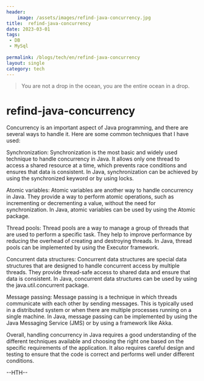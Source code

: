 ```yaml
---
header:
    image: /assets/images/refind-java-concurrency.jpg
title:  refind-java-concurrency
date: 2023-03-01
tags:
 - DB
 - MySql
 
permalink: /blogs/tech/en/refind-java-concurrency
layout: single
category: tech
---
```


> You are not a drop in the ocean, you are the entire ocean in a drop.

# refind-java-concurrency
Concurrency is an important aspect of Java programming, and there are several ways to handle it. Here are some common techniques that I have used:

Synchronization: Synchronization is the most basic and widely used technique to handle concurrency in Java. It allows only one thread to access a shared resource at a time, which prevents race conditions and ensures that data is consistent. In Java, synchronization can be achieved by using the synchronized keyword or by using locks.

Atomic variables: Atomic variables are another way to handle concurrency in Java. They provide a way to perform atomic operations, such as incrementing or decrementing a value, without the need for synchronization. In Java, atomic variables can be used by using the Atomic package.

Thread pools: Thread pools are a way to manage a group of threads that are used to perform a specific task. They help to improve performance by reducing the overhead of creating and destroying threads. In Java, thread pools can be implemented by using the Executor framework.

Concurrent data structures: Concurrent data structures are special data structures that are designed to handle concurrent access by multiple threads. They provide thread-safe access to shared data and ensure that data is consistent. In Java, concurrent data structures can be used by using the java.util.concurrent package.

Message passing: Message passing is a technique in which threads communicate with each other by sending messages. This is typically used in a distributed system or when there are multiple processes running on a single machine. In Java, message passing can be implemented by using the Java Messaging Service (JMS) or by using a framework like Akka.

Overall, handling concurrency in Java requires a good understanding of the different techniques available and choosing the right one based on the specific requirements of the application. It also requires careful design and testing to ensure that the code is correct and performs well under different conditions.

--HTH--



